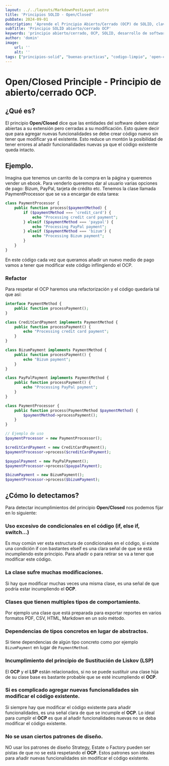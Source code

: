 ```yaml
---
layout: ../../layouts/MarkdownPostLayout.astro
title: 'Principios SOLID - Open/Closed'
pubDate: 2024-09-01
description: 'Aprende el Principio Abierto/Cerrado (OCP) de SOLID, clave para escribir código extensible sin modificar el existente. Mejora la flexibilidad de tus proyectos aplicando buenas prácticas de programación.'
subTitle: 'Principio SOLID abierto/cerrado OCP'
keywords: 'principio abierto/cerrado, OCP, SOLID, desarrollo de software, código extensible, buenas prácticas, programación, diseño de software, refactorización, patrones de diseño"'
author: 'domin'
image:
    url: ''
    alt: ''
tags: ["principios-solid", "buenas-practicas", "codigo-limpio", 'open-closed']
---
```


# Open/Closed Principle - Principio de abierto/cerrado OCP.

## ¿Qué es?
El principio **Open/Closed** dice que las entidades del software deben estar abiertas a su extensión pero cerradas a su modificación.
Esto quiere decir que para agregar nuevas funcionalidades se debe crear código nuevo sin tener que modificar ya el existente.
Esto reduce un montón la posibilidad de tener errores al añadir funcionalidades nuevas ya que el código existente queda intacto.
## Ejemplo.
Imagina que tenemos un carrito de la compra en la página y queremos vender un ebook. Para venderlo queremos dar al usuario varias opciones de pago: Bizum, PayPal, tarjeta de crédito etc.
Tenemos la clase llamada PaymentProcessor que se va a encargar de esta tarea:
```php
class PaymentProcessor {
    public function process($paymentMethod) {
        if ($paymentMethod === 'credit_card') {
            echo "Processing credit card payment";
        } elseif ($paymentMethod === 'paypal') {
            echo "Processing PayPal payment";
        } elseif ($paymentMethod === 'bizum') {
            echo "Processing Bizum payment";
        }
    }
}
```
En este código cada vez que queramos añadir un nuevo medio de pago vamos a tener que modificar este código inflingiendo el OCP.

### Refactor
Para respetar el OCP haremos una refactorización y el código quedaría tal que así:
```php
interface PaymentMethod {
    public function processPayment();
}

class CreditCardPayment implements PaymentMethod {
    public function processPayment() {
        echo "Processing credit card payment";
    }
}

class BizumPayment implements PaymentMethod {
    public function processPayment() {
        echo "Bizum payment";
    }
}

class PayPalPayment implements PaymentMethod {
    public function processPayment() {
        echo "Processing PayPal payment";
    }
}

class PaymentProcessor {
    public function process(PaymentMethod $paymentMethod) {
        $paymentMethod->processPayment();
    }
}

// Ejemplo de uso
$paymentProcessor = new PaymentProcessor();

$creditCardPayment = new CreditCardPayment();
$paymentProcessor->process($creditCardPayment);

$paypalPayment = new PayPalPayment();
$paymentProcessor->process($paypalPayment);

$bizumPayment = new BizumPayment();
$paymentProcessor->process($bizumPayment);
```

## ¿Cómo lo detectamos?
Para detectar incumplimientos del principio **Open/Closed** nos podemos fijar en lo siguiente:
### Uso excesivo de condicionales en el código (if, else if, switch...)
Es muy común ver esta estructura de condicionales en el código, si existe una condición if con bastantes elseif es una clara señal de que se está incumpliendo este principio.
Para añadir o para retirar se va a tener que modificar este código.
### La clase sufre muchas modificaciones.
Si hay que modificar muchas veces una misma clase, es una señal de que podría estar incumpliendo el **OCP**.
### Clases que tienen multiples tipos de comportamiento.
Por ejemplo una clase que está preparada para exportar reportes en varios formatos PDF, CSV, HTML, Markdown en un solo método.
### Dependencias de tipos concretos en lugar de abstractos.
Si tiene dependencias de algún tipo concreto como por ejemplo `BizumPayment` en lugar de `PaymentMethod`.
### Incumplimiento del principio de Sustitución de Liskov (LSP)
El **OCP** y el **LSP** están relacionados, si no se puede sustituir una clase hija de su clase base es bastante probable que se esté incumpliendo el **OCP**.
### Si es complicado agregar nuevas funcionalidades sin modificar el código existente.
Si siempre hay que modificar el código existente para añadir funcionalidades, es una señal clara de que se incumple el **OCP**.
Lo ideal para cumplir el **OCP** es que al añadir funcionalidades nuevas no se deba modificar el código existente.
### No se usan ciertos patrones de diseño.
NO usar los patrones de diseño Strategy, Estate o Factory pueden ser pistas de que no se está respetando el **OCP**.
Estos patrones son ideales para añadir nuevas funcionalidades sin modificar el código existente.